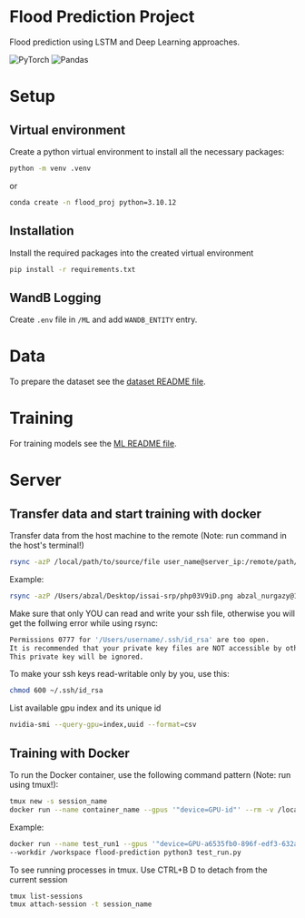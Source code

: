 # Flood Prediction Project

Flood prediction using LSTM and Deep Learning approaches.

![PyTorch](https://img.shields.io/badge/PyTorch-%23EE4C2C.svg?style=for-the-badge&logo=PyTorch&logoColor=white)
![Pandas](https://img.shields.io/badge/pandas-%23150458.svg?style=for-the-badge&logo=pandas&logoColor=white)

# Setup

## Virtual environment

Create a python virtual environment to install all the necessary packages:

```bash
python -m venv .venv
```

or 

```bash
conda create -n flood_proj python=3.10.12
```

## Installation

Install the required packages into the created virtual environment

```bash
pip install -r requirements.txt
```

## WandB Logging

Create `.env` file in `/ML` and add `WANDB_ENTITY` entry.


# Data

To prepare the dataset see the [dataset README file](https://github.com/LuftWaffe99/flood-prediction/tree/main/dataset/README.md).


# Training

For training models see the [ML README file](https://github.com/LuftWaffe99/flood-prediction/tree/main/ML/README.md).


# Server

## Transfer data and start training with docker

Transfer data from the host machine to the remote (Note: run command in the host's terminal!)

```bash
rsync -azP /local/path/to/source/file user_name@server_ip:/remote/path/to/destination
```

Example:

```bash
rsync -azP /Users/abzal/Desktop/issai-srp/php03V9iD.png abzal_nurgazy@10.10.25.13:/raid/abzal_nurgazy/flood-prediction
```

Make sure that only YOU can read and write your ssh file, otherwise you will get the follwing error while using rsync:

```bash
Permissions 0777 for '/Users/username/.ssh/id_rsa' are too open.
It is recommended that your private key files are NOT accessible by others.
This private key will be ignored.
```

To make your ssh keys read-writable only by you, use this:
```bash 
chmod 600 ~/.ssh/id_rsa
```


List available gpu index and its unique id

```bash
nvidia-smi --query-gpu=index,uuid --format=csv
```

## Training with Docker

To run the Docker container, use the following command pattern (Note: run using tmux!):

```bash
tmux new -s session_name
docker run --name container_name --gpus '"device=GPU-id"' --rm -v /local/path:/container/path --workdir /container/path image_name command
```

Example:

```bash
docker run --name test_run1 --gpus '"device=GPU-a6535fb0-896f-edf3-632a-c44f49ad8600"' --rm -v /raid/abzal_nurgazy/flood-prediction:/workspace \
--workdir /workspace flood-prediction python3 test_run.py
```

To see running processes in tmux. Use CTRL+B D to detach from the current session 

``` bash
tmux list-sessions
tmux attach-session -t session_name
```
